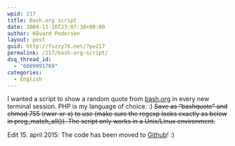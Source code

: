 ```yaml
---
wpid: 217
title: Bash.org script
date: 2009-11-16T23:07:38+00:00
author: Håvard Pedersen
layout: post
guid: http://fuzzy76.net/?p=217
permalink: /217/bash-org-script/
dsq_thread_id:
  - "6089091769"
categories:
  - English
---
```

I wanted a script to show a random quote from [bash.org](http://bash.org) in every new terminal session. PHP is my language of choice. :) <del>Save as &#8220;bashquote&#8221; and chmod 755 (rwxr-xr-x) to use (make sure the regexp looks exactly as below in preg_match_all()). The script only works in a Unix/Linux environment.</del>

Edit 15. april 2015: The code has been moved to [Github](https://github.com/fuzzy76/bashquote)! :)
